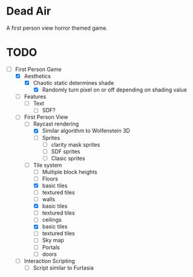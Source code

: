 ﻿# Dead Air
  A first person view horror themed game.

# TODO
  - [ ] First Person Game
    - [x] Aesthetics
      - [x] Chaotic static determines shade
        - [x] Randomly turn pixel on or off depending on shading value
    - [ ] Features
      - [ ] Text
        - [ ] SDF?
    - [ ] First Person View
      - [ ] Raycast rendering
        - [x] Similar algorithm to Wolfenstein 3D
        - [ ] Sprites
          - [ ] clarity mask sprites
          - [ ] SDF sprites
          - [ ] Clasic sprites
      - [ ] Tile system
        - [ ] Multiple block heights
        - [ ] Floors
         * [x] basic tiles
         - [ ] textured tiles
        - [ ] walls
         * [x] basic tiles
         - [ ] textured tiles
        - [ ] ceilings
         * [x] basic tiles
         - [ ] textured tiles
        - [ ] Sky map
        - [ ] Portals
        - [ ] doors
    - [ ] Interaction Scripting
      - [ ] Script similar to Furtasia
